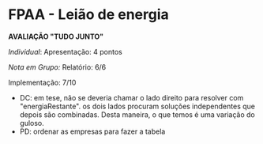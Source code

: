 # FPAA  - Leião de energia

**AVALIAÇÃO "TUDO JUNTO"**

_Individual_:
Apresentação: 4 pontos

_Nota em Grupo:_
Relatório: 	 6/6

Implementação: 7/10
- DC: em tese, não se deveria chamar o lado direito para resolver com "energiaRestante". os dois lados procuram soluções independentes que depois são combinadas. Desta maneira, o que temos é uma variação do guloso.
- PD: ordenar as empresas para fazer a tabela

